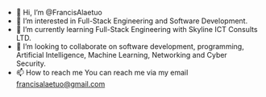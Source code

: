 - 👋 Hi, I’m @FrancisAlaetuo
- 👀 I’m interested in Full-Stack Engineering and Software Development.
- 🌱 I’m currently learning Full-Stack Engineering with Skyline ICT Consults LTD.
- 💞️ I’m looking to collaborate on software development, programming, Artificial Intelligence, Machine Learning, Networking and Cyber Security.
- 📫 How to reach me You can reach me via my email francisalaetuo@gmail.com

<!---
FrancisAlaetuo/FrancisAlaetuo is a ✨ special ✨ repository because its `README.md` (this file) appears on your GitHub profile.
You can click the Preview link to take a look at your changes.
--->

